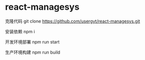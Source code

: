 # react-managesys

克隆代码
git clone https://github.com/usergyt/react-managesys.git

安装依赖
npm i 

开发环境部署
npm run start 

生产环境构建
npm run build
